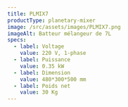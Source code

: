 ```yaml
---
title: PLMIX7
productType: planetary-mixer
image: /src/assets/images/PLMIX7.png
imageAlt: Batteur mélangeur de 7L
specs:
  - label: Voltage
    value: 220 V, 1-phase
  - label: Puissance
    value: 0.35 kW
  - label: Dimension
    value: 480*300*500 mm
  - label: Poids net
    value: 30 Kg
---
```


